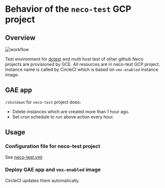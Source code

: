 Behavior of the `neco-test` GCP project
=======================================

Overview
--------

![workflow](http://www.plantuml.com/plantuml/svg/ZP3DJiCm48JlVefHn84U70cEFg2YW2ea3XLlu6wsgL5YM_OQDMyFIdz4r29wzNmpuzbb5fka3Bso926XUk7OXn6hvrVO6B4D2PufQE4iM3Lhn1G-cQGw6JwAnoHkHWJPSKBdP5Ss9p1NgcGccndLn3cVnNhY7q6PM-iCjDPFk3-22nZSJMH7SN9IOYkiJECIzToy8VX9Fnc_XhrcRpSzjt23xNWUGM68HVWOWr-qClykDAZhloeUQhpRucc7u_Z3TdMDdbBcDreOD8SlpTzHilCTBa9k-gtMbpqmUAnnDfFDdDNvt5Sj1cjEBhIER3z2N3kYHBWjUE-ov5ejsRTbwBy1)

Test environment for [dctest][] and multi host test of other github Neco projects are provisioned by GCE.
All resources are in neco-test GCP project. Instance name is called by CircleCI which is based on `vmx-enabled` instance image.

GAE app
-------

`/shutdown` for `neco-test` project does:

- Delete instances which are created more than 1 hour ago.
- Set cron schedule to run above action every hour.

Usage
-----

### Configuration file for neco-test project

See [neco-test.yml](../../gcp/neco-test.yml)

### Deploy GAE app and `vmx-enabled` image

CircleCI updates them automatically.

[dctest]: https://github.com/cybozu-go/neco/tree/master/dctest
